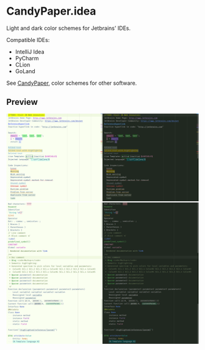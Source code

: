 # CandyPaper.idea
Light and dark color schemes for Jetbrains' IDEs.

Compatible IDEs:
* IntelliJ Idea
* PyCharm
* CLion
* GoLand

See [CandyPaper](https://github.com/dfxyz/CandyPaper), color schemes for other software.

## Preview
![General](https://raw.githubusercontent.com/dfxyz/CandyPaper.idea/screenshot/v2/general.png)
![Language Default](https://raw.githubusercontent.com/dfxyz/CandyPaper.idea/screenshot/v2/language_default.png)
